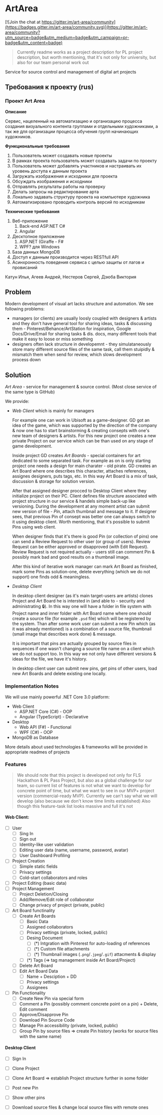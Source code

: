 # ArtArea

[![Join the chat at https://gitter.im/art-area/community](https://badges.gitter.im/art-area/community.svg)](https://gitter.im/art-area/community?utm_source=badge&utm_medium=badge&utm_campaign=pr-badge&utm_content=badge)

> Currently readme works as a project description for PL project description, but worth mentioning, that it's not only for university, but also for our team personal work out

Service for source control and management of digital art projects

## Требования к проекту (rus)

### Проект Art Area

**Описание**

Сервис, нацеленный на автоматизацию и организацию процесса создания визуального контента группами и отдельными художниками, а так же для организации процесса обучения групп начинающих художников.

**Функциональные требования**

1. Пользователь может создавать новые проекты
2. В рамках проекта пользователь может создавать задачи по проекту
3. Пользователь может добавлять участников и настраивать их уровень доступа к данным проекта
4. Загружать изображения и исходники для проекта 
5. Обсуждать изображения и исходники
6. Отправлять результаты работы на проверку
7. Делать запросы на редактирование арта
8. Локально задавать структуру проекта на компьютере художника
9. Автоматизировано проводить контроль версий по исходникам

**Технические требования**

1. Веб-приложение 
   1. Back-end ASP.NET C#  
   2. Angular
2. Десктопное приложение 
   1. ASP.NET (Giraffe - F#
   2. WPF? для Windows
3. База данных MongoDB
4. Доступ к данным производится через RESTfull API
5. Асинхронность поведения сервиса с целью защиты от лагов и провисаний

Катун Илья, Агеев Андрей, Нестеров Сергей, Дзюба Виктория

## Problem

Modern development of visual art lacks structure and automation. We see following problems:
- managers (or clients) are usually loosly coupled with designers & artists and they don't have general tool for sharing ideas, tasks & discussing them - Pinterest/Behance/ArtStation for inspiration, Google Docs/Drive/Email for sharing tasks & dis. docs, many different tools that make it easy to loose or miss something
- designers often lack structure in developemnt - they simulataneously store many different source files of the same task, call them stuipidly & mismatch them when send for review, which slows development process down

## Solution

_Art Area_ - service for management & source control. (Most close service of the same type is GitHub) 

We provide: 
- _Web Client_ which is mainly for managers

   For example one can work in Ubisoft as a game-designer. GD got an idea of the game, which was supported by the direction of the company & now one has to start brainstorming & creating consepts with one's new team of designers & artists. For this new project one creates a new private Project on our service which can be than used on any stage of game development. 
   
   Inside project GD creates _Art Boards_ - special containers for art dedicated to some separated task. For example as on is only starting project one needs a design for main charater - old pirate. GD creates an Art Board where one describes this character, attaches references, assignes designers, puts tags, etc. In this way Art Board is a mix of task, discussion & storage for solution version.
   
   After that assigned designer procced to Desktop Client where they initialize project on their PC. Client defines file structure associated with project structure in our service & handels simple back-up like versioning. During the development at any moment artist can submit new version of file - _Pin_, attach thumbnail and message to it. If designer sees, that previous Pin of consept was better one can always switch to it using desktop client. Worth mentioning, that it's possible to submit Pins using web client.
   
   When designer finds that it's there is good Pin (or collection of pins) one can send a Review Request to other user (or group of users). Review Request can be either approved or disapproved (with Edit Request). Review Request is not required actually - users still can comment Pin & possibly mark bad and good results on a thumbnail image.
   
   After this kind of iterative work manager can mark Art Board as finished, mark some Pins as solution-one, delete everything (which we do not support) one finds odd & meaningless.
   
- _Desktop Client_

   In desktop client designer (as it's main target-users are artists) clones Project and Art Board he is intersted in (and able to - security and administrating :lock:). In this way one will have a folder in file system with Project name and inner folder with Art Board name where one should create a source file (for example `.psd` file) which will be registered by the system. Than after some work user can submit a new Pin which (as it was already mentioned) is a combination of a source file, thumbnail (small image that describes work done) & message.
   
   It is important that pins are actually grouped by source files in sequences if one wasn't changing a source file name on a client which we do not support too. In this way we not only have different versions & ideas for the file, we have it's history.
   
   In desktop client user can submit new pins, get pins of other users, load new Art Boards and delete existing one locally.
   
### Implementation Notes

We will use mainly powerful .NET Core 3.0 platform:

- Web Client
   - ASP.NET Core (C#) - OOP
   - Angular (TypeScript) - Declarative
- Desktop
   - Web API (F#) - Functional
   - WPF (C#) - OOP
- MongoDB as Database

More details about used technologies & frameworks will be provided in appropriate readmes of projects

### Features

> We should note that this project is developed not only for FLS Hackathon & PL Pass Project, but also as a global challenge for our team, so current list of features is not what we want to develop for concrete point of time, but what we want to see in our MVP+ project version (commercial-ready MVP). Currently we can't say what we will develop (also because we don't know time limits established)
> Also though this feature-task list looks massive and full it's not


#### Web Client:

- [ ] User
   - [ ] Sing In
   - [ ] Sign out
   - [ ] Identity-like user validation
   - [ ] Editing user data (name, username, password, avatar)
   - [ ] User Dashboard Profiling
- [ ] Project Creation
   - [ ] Simple static fields
   - [ ] Privacy settings
   - [ ] Cold-start collaborators and roles
- [ ] Project Editing (basic data)
- [ ] Project Management
   - [ ] Project Deletion/Closing
   - [ ] Add/Remove/Edit role of collaborator
   - [ ] Change privacy of project (private, public)
- [ ] Art Board functinality
   - [ ] Create Art Boards
      - [ ] Basic Data
      - [ ] Assigned collaborators 
      - [ ] Privacy settings (private, locked, public)
      - [ ] Desing Document
         - [ ] (*) Intgration with Pinterest for auto-loading of references
         - [ ] (*) Custom file attachments
         - [ ] (*) Thumbnail images (`.png`/`.jpeg`/`.gif`) attacments & display
      - [ ] (*) Tags (=> tag management inside Art Board/Project)
   - [ ] Delete Art Board
   - [ ] Edit Art Board Data
      - [ ] Name + Desciption + DD
      - [ ] Privacy settings
      - [ ] Assignees
- [ ] Pin Functionality
   - [ ] Create New Pin via special form
   - [ ] Comment a Pin (possibly comment concrete point on a pin) + Delete, Edit comment
   - [ ] Approve/Disapprove Pin
   - [ ] Download Pin Source Code
   - [ ] Manage Pin accessibility (private, locked, public)
   - [ ] Group Pin by source files => create Pin history (works for source files with the same name)
   
#### Desktop Client
   
   - [ ] Sign In
   - [ ] Clone Project 
   - [ ] Clone Art Board => establish Project structure further in some folder
   - [ ] Post new Pin
   - [ ] Show other pins
   - [ ] Download source files & change local source files with remote ones
   
   

